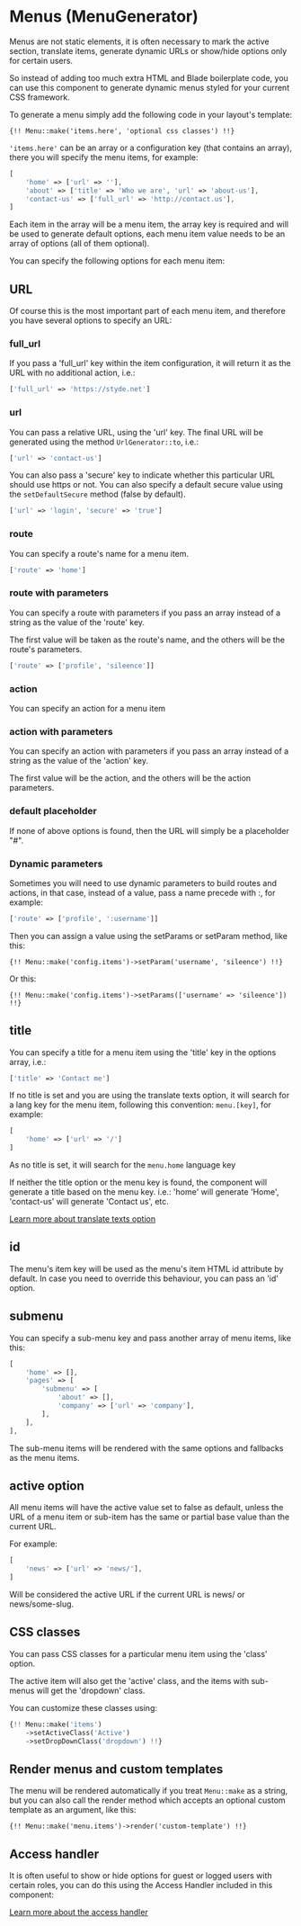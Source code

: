 # Menus (MenuGenerator)

Menus are not static elements,  it is often necessary to mark the active section, translate items, generate dynamic URLs or show/hide options only for certain users.

So instead of adding too much extra HTML and Blade boilerplate code, you can use this component to generate dynamic menus styled for your current CSS framework.

To generate a menu simply add the following code in your layout's template:

```blade
{!! Menu::make('items.here', 'optional css classes') !!}
```

`'items.here'` can be an array or a configuration key (that contains an array), there you will specify the menu items, for example:

```php
[
    'home' => ['url' => ''],
    'about' => ['title' => 'Who we are', 'url' => 'about-us'],
    'contact-us' => ['full_url' => 'http://contact.us'],
]
```

Each item in the array will be a menu item, the array key is required and will be used to generate default options, each menu item value needs to be an array of options (all of them optional).

You can specify the following options for each menu item:

## URL

Of course this is the most important part of each menu item, and therefore you have several options to specify an URL:

### full_url

If you pass a 'full_url' key within the item configuration, it will return it as the URL with no additional action, i.e.:

```php
['full_url' => 'https://styde.net']
```

### url

You can pass a relative URL, using the 'url' key. The final URL will be generated using the method `UrlGenerator::to`, i.e.:

```php
['url' => 'contact-us']
```

You can also pass a 'secure' key to indicate whether this particular URL should use https or not. You can also specify a default secure value using the `setDefaultSecure` method (false by default).

```php
['url' => 'login', 'secure' => 'true']
```

### route

You can specify a route's name for a menu item.

```php
['route' => 'home']
```

### route with parameters

You can specify a route with parameters if you pass an array instead of a string as the value of the 'route' key.

The first value will be taken as the route's name, and the others will be the route's parameters.

```php
['route' => ['profile', 'sileence']]
```

### action

You can specify an action for a menu item

### action with parameters

You can specify an action with parameters if you pass an array instead of a string as the value of the 'action' key.

The first value will be the action, and the others will be the action parameters.

### default placeholder

If none of above options is found, then the URL will simply be a placeholder "#".

### Dynamic parameters

Sometimes you will need to use dynamic parameters to build routes and actions, in that case, instead of a value, pass a name precede with :, for example:

```php
['route' => ['profile', ':username']]
```

Then you can assign a value using the setParams or setParam method, like this:

```blade
{!! Menu::make('config.items')->setParam('username', 'sileence') !!}
```

Or this:

```blade
{!! Menu::make('config.items')->setParams(['username' => 'sileence']) !!}
```

## title

You can specify a title for a menu item using the 'title' key in the options array, i.e.:

```php
['title' => 'Contact me']
```

If no title is set and you are using the translate texts option, it will search for a lang key for the menu item, following this convention: `menu.[key]`, for example:

```php
[
    'home' => ['url' => '/']
]
```

As no title is set, it will search for the `menu.home` language key

If neither the title option or the menu key is found, the component will generate a title based on the menu key. i.e.: 'home' will generate 'Home', 'contact-us' will generate 'Contact us', etc.

[Learn more about translate texts option](internationalization.md)

## id

The menu's item key will be used as the menu's item HTML id attribute by default. In case you need to override this behaviour, you can pass an 'id' option.

## submenu

You can specify a sub-menu key and pass another array of menu items, like this:

```php
[
    'home' => [],
    'pages' => [
        'submenu' => [
            'about' => [],
            'company' => ['url' => 'company'],
        ],
    ],
],
```

The sub-menu items will be rendered with the same options and fallbacks as the menu items.

## active option

All menu items will have the active value set to false as default, unless the URL of a menu item or sub-item has the same or partial base value than the current URL.

For example:

```php
[
    'news' => ['url' => 'news/'],
]
```

Will be considered the active URL if the current URL is news/ or news/some-slug.

## CSS classes

You can pass CSS classes for a particular menu item using the 'class' option.

The active item will also get the 'active' class, and the items with sub-menus will get the 'dropdown' class.

You can customize these classes using:

```php
{!! Menu::make('items')
    ->setActiveClass('Active')
    ->setDropDownClass('dropdown') !!}
```

## Render menus and custom templates

The menu will be rendered automatically if you treat `Menu::make` as a string, but you can also call the render method which accepts an optional custom template as an argument, like this:

```blade
{!! Menu::make('menu.items')->render('custom-template') !!}
```

## Access handler

It is often useful to show or hide options for guest or logged users with certain roles, you can do this using the Access Handler included in this component:

[Learn more about the access handler](access-handler.md)
